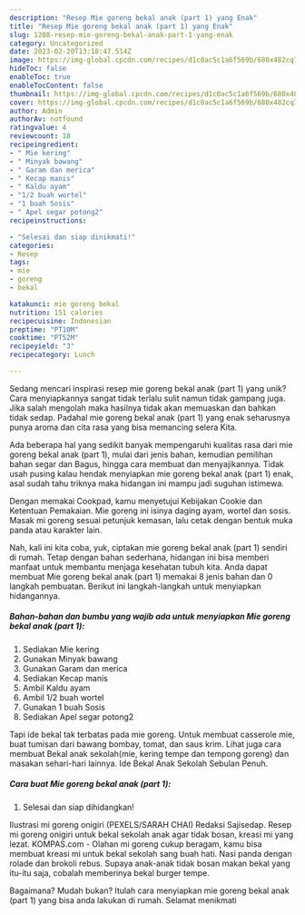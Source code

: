 ```yaml
---
description: "Resep Mie goreng bekal anak (part 1) yang Enak"
title: "Resep Mie goreng bekal anak (part 1) yang Enak"
slug: 1208-resep-mie-goreng-bekal-anak-part-1-yang-enak
category: Uncategorized
date: 2023-02-20T13:18:47.514Z
image: https://img-global.cpcdn.com/recipes/d1c0ac5c1a6f569b/680x482cq70/mie-goreng-bekal-anak-part-1-foto-resep-utama.jpg
hideToc: false
enableToc: true
enableTocContent: false
thumbnail: https://img-global.cpcdn.com/recipes/d1c0ac5c1a6f569b/680x482cq70/mie-goreng-bekal-anak-part-1-foto-resep-utama.jpg
cover: https://img-global.cpcdn.com/recipes/d1c0ac5c1a6f569b/680x482cq70/mie-goreng-bekal-anak-part-1-foto-resep-utama.jpg
author: Admin
authorAv: notfound
ratingvalue: 4
reviewcount: 18
recipeingredient:
- " Mie kering"
- " Minyak bawang"
- " Garam dan merica"
- " Kecap manis"
- " Kaldu ayam"
- "1/2 buah wortel"
- "1 buah Sosis"
- " Apel segar potong2"
recipeinstructions:

- "Selesai dan siap dinikmati!"
categories:
- Resep
tags:
- mie
- goreng
- bekal

katakunci: mie goreng bekal 
nutrition: 151 calories
recipecuisine: Indonesian
preptime: "PT10M"
cooktime: "PT52M"
recipeyield: "3"
recipecategory: Lunch

---
```





Sedang mencari inspirasi resep mie goreng bekal anak (part 1) yang unik? Cara menyiapkannya sangat tidak terlalu sulit namun tidak gampang juga. Jika salah mengolah maka hasilnya tidak akan memuaskan dan bahkan tidak sedap. Padahal mie goreng bekal anak (part 1) yang enak seharusnya punya aroma dan cita rasa yang bisa memancing selera Kita.





Ada beberapa hal yang sedikit banyak mempengaruhi kualitas rasa dari mie goreng bekal anak (part 1), mulai dari jenis bahan, kemudian pemilihan bahan segar dan Bagus, hingga cara membuat dan menyajikannya. Tidak usah pusing kalau hendak menyiapkan mie goreng bekal anak (part 1) enak,      asal sudah tahu triknya maka hidangan ini mampu jadi suguhan istimewa.














Dengan memakai Cookpad, kamu menyetujui Kebijakan Cookie dan Ketentuan Pemakaian. Mie goreng ini isinya daging ayam, wortel dan sosis. Masak mi goreng sesuai petunjuk kemasan, lalu cetak dengan bentuk muka panda atau karakter lain.






Nah, kali ini kita coba, yuk, ciptakan mie goreng bekal anak (part 1) sendiri di rumah. Tetap dengan bahan sederhana, hidangan ini bisa memberi manfaat untuk membantu menjaga kesehatan tubuh kita. Anda dapat membuat Mie goreng bekal anak (part 1) memakai 8 jenis bahan dan 0 langkah pembuatan. Berikut ini langkah-langkah untuk menyiapkan hidangannya.

<!--inarticleads1-->

##### Bahan-bahan dan bumbu yang wajib ada untuk menyiapkan Mie goreng bekal anak (part 1):

1. Sediakan  Mie kering
1. Gunakan  Minyak bawang
1. Gunakan  Garam dan merica
1. Sediakan  Kecap manis
1. Ambil  Kaldu ayam
1. Ambil 1/2 buah wortel
1. Gunakan 1 buah Sosis
1. Sediakan  Apel segar potong2


Tapi ide bekal tak terbatas pada mie goreng. Untuk membuat casserole mie, buat tumisan dari bawang bombay, tomat, dan saus krim. Lihat juga cara membuat Bekal anak sekolah(mie, kering tempe dan tempong goreng) dan masakan sehari-hari lainnya. Ide Bekal Anak Sekolah Sebulan Penuh. 

<!--inarticleads2-->

##### Cara buat Mie goreng bekal anak (part 1):


1. Selesai dan siap dihidangkan!

Ilustrasi mi goreng onigiri (PEXELS/SARAH CHAI) Redaksi Sajisedap. Resep mi goreng onigiri untuk bekal sekolah anak agar tidak bosan, kreasi mi yang lezat. KOMPAS.com - Olahan mi goreng cukup beragam, kamu bisa membuat kreasi mi untuk bekal sekolah sang buah hati. Nasi panda dengan rolade dan brokoli rebus. Supaya anak-anak tidak bosan makan bekal yang itu-itu saja, cobalah memberinya bekal burger tempe. 

Bagaimana? Mudah bukan? Itulah cara menyiapkan mie goreng bekal anak (part 1) yang bisa anda lakukan di rumah. Selamat menikmati
